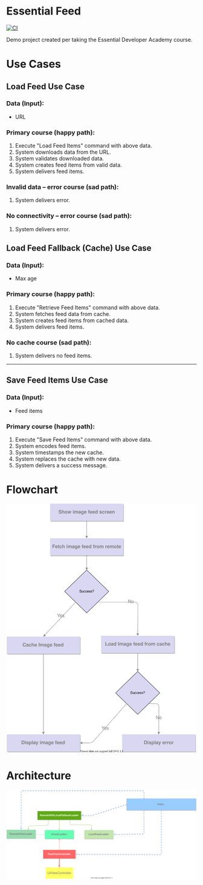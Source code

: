 # Essential Feed

[![CI](https://github.com/alexnikol/EssentialFeed/actions/workflows/CI.yml/badge.svg)](https://github.com/alexnikol/EssentialFeed/actions/workflows/CI.yml)

Demo project created per taking the Essential Developer Academy course.

# Use Cases

## Load Feed Use Case

### Data (Input):

- URL

### Primary course (happy path):

1. Execute "Load Feed Items" command with above data.
2. System downloads data from the URL.
3. System validates downloaded data.
4. System creates feed items from valid data.
5. System delivers feed items.

### Invalid data – error course (sad path):

1. System delivers error.

### No connectivity – error course (sad path):

1. System delivers error.

## Load Feed Fallback (Cache) Use Case

### Data (Input):

- Max age

### Primary course (happy path):

1. Execute "Retrieve Feed Items" command with above data.
2. System fetches feed data from cache.
3. System creates feed items from cached data.
4. System delivers feed items.

### No cache course (sad path):

1. System delivers no feed items.

------

## Save Feed Items Use Case

### Data (Input):

- Feed items

### Primary course (happy path):

1. Execute "Save Feed Items" command with above data.
2. System encodes feed items.
3. System timestamps the new cache.
4. System replaces the cache with new data.
5. System delivers a success message.

# Flowchart
![Flowchart diagram](flowchart.drawio.svg)
# Architecture
![Architecture diagram](architecture.drawio.svg)

```